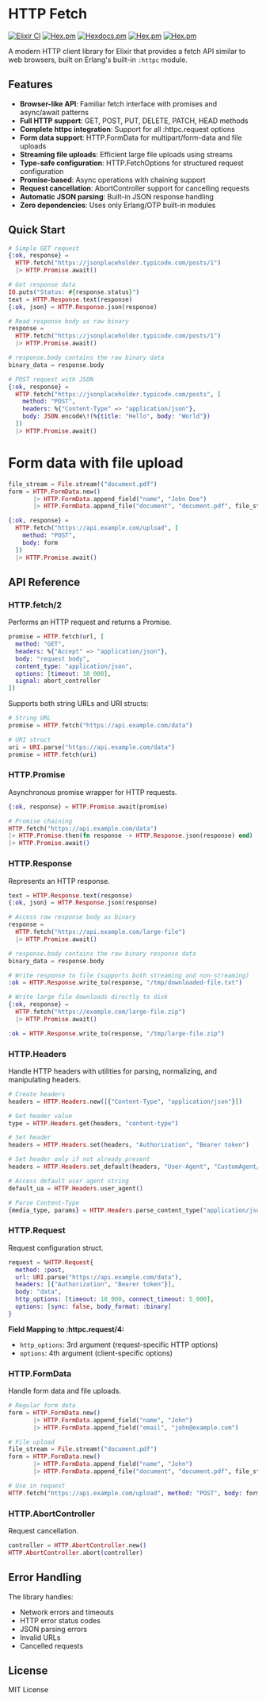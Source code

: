 # HTTP Fetch

 [![Elixir CI](https://github.com/gsmlg-dev/http_fetch/actions/workflows/elixir.yml/badge.svg)](https://github.com/gsmlg-dev/http_fetch/actions/workflows/elixir.yml)
 [![Hex.pm](https://img.shields.io/hexpm/v/http_fetch.svg)](https://hex.pm/packages/phoenix_react_server)
 [![Hexdocs.pm](https://img.shields.io/badge/hex-docs-lightgreen.svg)](https://hexdocs.pm/http_fetch/)
 [![Hex.pm](https://img.shields.io/hexpm/dt/http_fetch.svg)](https://hex.pm/packages/http_fetch)
 [![Hex.pm](https://img.shields.io/hexpm/dw/http_fetch.svg)](https://hex.pm/packages/http_fetch)

A modern HTTP client library for Elixir that provides a fetch API similar to web browsers, built on Erlang's built-in `:httpc` module.

## Features

- **Browser-like API**: Familiar fetch interface with promises and async/await patterns
- **Full HTTP support**: GET, POST, PUT, DELETE, PATCH, HEAD methods
- **Complete httpc integration**: Support for all :httpc.request options
- **Form data support**: HTTP.FormData for multipart/form-data and file uploads
- **Streaming file uploads**: Efficient large file uploads using streams
- **Type-safe configuration**: HTTP.FetchOptions for structured request configuration
- **Promise-based**: Async operations with chaining support
- **Request cancellation**: AbortController support for cancelling requests
- **Automatic JSON parsing**: Built-in JSON response handling
- **Zero dependencies**: Uses only Erlang/OTP built-in modules

## Quick Start

```elixir
# Simple GET request
{:ok, response} = 
  HTTP.fetch("https://jsonplaceholder.typicode.com/posts/1")
  |> HTTP.Promise.await()

# Get response data
IO.puts("Status: #{response.status}")
text = HTTP.Response.text(response)
{:ok, json} = HTTP.Response.json(response)

# Read response body as raw binary
response = 
  HTTP.fetch("https://jsonplaceholder.typicode.com/posts/1")
  |> HTTP.Promise.await()

# response.body contains the raw binary data
binary_data = response.body

# POST request with JSON
{:ok, response} = 
  HTTP.fetch("https://jsonplaceholder.typicode.com/posts", [
    method: "POST",
    headers: %{"Content-Type" => "application/json"},
    body: JSON.encode\!(%{title: "Hello", body: "World"})
  ])
  |> HTTP.Promise.await()
```

# Form data with file upload

```elixir
file_stream = File.stream!("document.pdf")
form = HTTP.FormData.new()
       |> HTTP.FormData.append_field("name", "John Doe")
       |> HTTP.FormData.append_file("document", "document.pdf", file_stream)

{:ok, response} = 
  HTTP.fetch("https://api.example.com/upload", [
    method: "POST",
    body: form
  ])
  |> HTTP.Promise.await()
```

## API Reference

### HTTP.fetch/2
Performs an HTTP request and returns a Promise.

```elixir
promise = HTTP.fetch(url, [
  method: "GET",
  headers: %{"Accept" => "application/json"},
  body: "request body",
  content_type: "application/json",
  options: [timeout: 10_000],
  signal: abort_controller
])
```

Supports both string URLs and URI structs:

```elixir
# String URL
promise = HTTP.fetch("https://api.example.com/data")

# URI struct
uri = URI.parse("https://api.example.com/data")
promise = HTTP.fetch(uri)
```

### HTTP.Promise
Asynchronous promise wrapper for HTTP requests.

```elixir
{:ok, response} = HTTP.Promise.await(promise)

# Promise chaining
HTTP.fetch("https://api.example.com/data")
|> HTTP.Promise.then(fn response -> HTTP.Response.json(response) end)
|> HTTP.Promise.await()
```

### HTTP.Response
Represents an HTTP response.

```elixir
text = HTTP.Response.text(response)
{:ok, json} = HTTP.Response.json(response)

# Access raw response body as binary
response = 
  HTTP.fetch("https://api.example.com/large-file")
  |> HTTP.Promise.await()

# response.body contains the raw binary response data
binary_data = response.body

# Write response to file (supports both streaming and non-streaming)
:ok = HTTP.Response.write_to(response, "/tmp/downloaded-file.txt")

# Write large file downloads directly to disk
{:ok, response} = 
  HTTP.fetch("https://example.com/large-file.zip")
  |> HTTP.Promise.await()

:ok = HTTP.Response.write_to(response, "/tmp/large-file.zip")
```

### HTTP.Headers
Handle HTTP headers with utilities for parsing, normalizing, and manipulating headers.

```elixir
# Create headers
headers = HTTP.Headers.new([{"Content-Type", "application/json"}])

# Get header value
type = HTTP.Headers.get(headers, "content-type")

# Set header
headers = HTTP.Headers.set(headers, "Authorization", "Bearer token")

# Set header only if not already present
headers = HTTP.Headers.set_default(headers, "User-Agent", "CustomAgent/1.0")

# Access default user agent string
default_ua = HTTP.Headers.user_agent()

# Parse Content-Type
{media_type, params} = HTTP.Headers.parse_content_type("application/json; charset=utf-8")
```

### HTTP.Request
Request configuration struct.

```elixir
request = %HTTP.Request{
  method: :post,
  url: URI.parse("https://api.example.com/data"),
  headers: [{"Authorization", "Bearer token"}],
  body: "data",
  http_options: [timeout: 10_000, connect_timeout: 5_000],
  options: [sync: false, body_format: :binary]
}
```

**Field Mapping to :httpc.request/4:**
- `http_options`: 3rd argument (request-specific HTTP options)
- `options`: 4th argument (client-specific options)

### HTTP.FormData
Handle form data and file uploads.

```elixir
# Regular form data
form = HTTP.FormData.new()
       |> HTTP.FormData.append_field("name", "John")
       |> HTTP.FormData.append_field("email", "john@example.com")

# File upload
file_stream = File.stream!("document.pdf")
form = HTTP.FormData.new()
       |> HTTP.FormData.append_field("name", "John")
       |> HTTP.FormData.append_file("document", "document.pdf", file_stream, "application/pdf")

# Use in request
HTTP.fetch("https://api.example.com/upload", method: "POST", body: form)
```

### HTTP.AbortController
Request cancellation.

```elixir
controller = HTTP.AbortController.new()
HTTP.AbortController.abort(controller)
```

## Error Handling

The library handles:
- Network errors and timeouts
- HTTP error status codes
- JSON parsing errors
- Invalid URLs
- Cancelled requests

## License

MIT License

